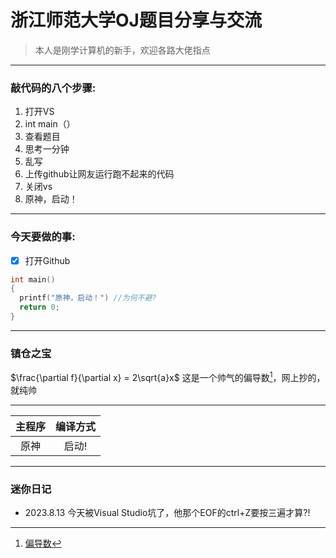 # 浙江师范大学OJ题目分享与交流

> 本人是刚学计算机的新手，欢迎各路大佬指点
---
### 敲代码的八个步骤:
1. 打开VS
2. int main（）
3. 查看题目
4. 思考一分钟
5. 乱写
6. 上传github让网友运行跑不起来的代码
7. 关闭vs
8. 原神，启动！
---
### 今天要做的事:
- [x] 打开Github

```c
int main()
{
  printf("原神，启动！") //为何不避?
  return 0;
}
```
---
### 镇仓之宝
$\frac{\partial f}{\partial x} = 2\sqrt{a}x$
这是一个帅气的偏导数[^数学]，网上抄的，就纯帅

---

|主程序|编译方式|
|:-:|:-:|
|原神|启动!|

---
### 迷你日记
- 2023.8.13 今天被Visual Studio坑了，他那个EOF的ctrl+Z要按三遍才算?!



[^数学]:[偏导数](https://baike.baidu.com/item/%E5%81%8F%E5%AF%BC%E6%95%B0/5536984?fr=ge_ala "你小子还真点啊")
